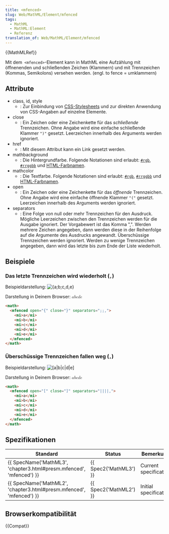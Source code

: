 ```yaml
---
title: <mfenced>
slug: Web/MathML/Element/mfenced
tags:
  - MathML
  - MathML:Element
  - Referenz
translation_of: Web/MathML/Element/mfenced
---
```

{{MathMLRef}}

Mit dem` <mfenced>`-Element kann in MathML eine Aufzählung mit öffnenenden und schließenden Zeichen (Klammern) und mit Trennzeichen (Kommas, Semikolons) versehen werden. (engl. to fence = umklammern)

## Attribute

- class, id, style
  - : Zur Einbindung von [CSS-Stylesheets](/de/docs/Web/CSS) und zur direkten Anwendung von CSS-Angaben auf einzelne Elemente.
- close
  - : Ein Zeichen oder eine Zeichenkette für das _schließende_ Trennzeichen. Ohne Angabe wird eine einfache schließende Klammer `")"` gesetzt. Leerzeichen innerhalb des Arguments werden ignoriert.
- href
  - : Mit diesem Attribut kann ein Link gesetzt werden.
- mathbackground
  - : Die Hintergrundfarbe. Folgende Notationen sind erlaubt: [`#rgb`](https://developer.mozilla.org/de/docs/Web/CSS/Farben#rgb%28%29), [`#rrggbb`](https://developer.mozilla.org/de/docs/Web/CSS/Farben#rgb%28%29) und [HTML-Farbnamen](/de/docs/Web/CSS/Farben#Werte).
- mathcolor
  - : Die Textfarbe. Folgende Notationen sind erlaubt: [`#rgb`](https://developer.mozilla.org/de/docs/Web/CSS/Farben#rgb%28%29), [`#rrggbb`](https://developer.mozilla.org/de/docs/Web/CSS/Farben#rgb%28%29) und [HTML-Farbnamen](/de/docs/Web/CSS/Farben#Werte).
- open
  - : Ein Zeichen oder eine Zeichenkette für das _öffnende_ Trennzeichen. Ohne Angabe wird eine einfache öffnende Klammer `"("` gesetzt. Leerzeichen innerhalb des Arguments werden ignoriert.
- separators
  - : Eine Folge von null oder mehr Trennzeichen für den Ausdruck. Mögliche Leerzeichen zwischen den Trennzeichen werden für die Ausgabe ignoriert. Der Vorgabewert ist das Komma ",". Werden mehrere Zeichen angegeben, dann werden diese in der Reihenfolge auf die Argumente des Ausdrucks angewandt. Überschüssige Trennzeichen werden ignoriert. Werden zu wenige Trennzeichen angegeben, dann wird das letzte bis zum Ende der Liste wiederholt.

## Beispiele

### Das letzte Trennzeichen wird wiederholt (`,`)

Beispieldarstellung: ![{a;b;c,d,e}](/files/3193/mfenced01.png)

Darstellung in Deinem Browser: <math><mfenced close="}" open separators=";;,"><mi>a</mi> <mi>b</mi> <mi>c</mi> <mi>d</mi> <mi>e</mi></mfenced></math>

```html
<math>
  <mfenced open="{" close="}" separators=";;,">
    <mi>a</mi>
    <mi>b</mi>
    <mi>c</mi>
    <mi>d</mi>
    <mi>e</mi>
  </mfenced>
</math>
```

### Überschüssige Trennzeichen fallen weg (`,`)

Beispieldarstellung: ![[a|b|c|d|e]](/files/3195/mfenced02.png)

Darstellung in Deinem Browser: <math><mfenced close="]" open separators="||||,"><mi>a</mi> <mi>b</mi> <mi>c</mi> <mi>d</mi> <mi>e</mi></mfenced></math>

```html
<math>
  <mfenced open="[" close="]" separators="||||,">
    <mi>a</mi>
    <mi>b</mi>
    <mi>c</mi>
    <mi>d</mi>
    <mi>e</mi>
  </mfenced>
</math>
```

## Spezifikationen

| Standard                                                                                 | Status                       | Bemerkung             |
| ---------------------------------------------------------------------------------------- | ---------------------------- | --------------------- |
| {{ SpecName('MathML3', 'chapter3.html#presm.mfenced', 'mfenced') }} | {{ Spec2('MathML3') }} | Current specification |
| {{ SpecName('MathML2', 'chapter3.html#presm.mfenced', 'mfenced') }} | {{ Spec2('MathML2') }} | Initial specification |

## Browserkompatibilität

{{Compat}}
